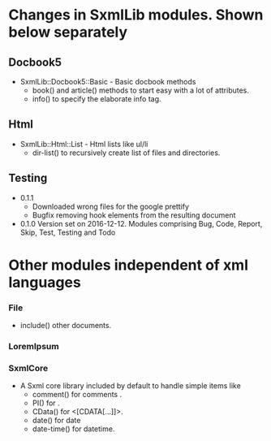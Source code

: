 # Changes in SxmlLib modules. Shown below separately

## Docbook5
* SxmlLib::Docbook5::Basic - Basic docbook methods
  * book() and article() methods to start easy with a lot of attributes.
  * info() to specify the elaborate info tag.

## Html
* SxmlLib::Html::List - Html lists like ul/li
  * dir-list() to recursively create list of files and directories.

## Testing
* 0.1.1
  * Downloaded wrong files for the google prettify
  * Bugfix removing hook elements from the resulting document
* 0.1.0 Version set on 2016-12-12. Modules comprising Bug, Code, Report, Skip, Test, Testing and Todo


# Other modules independent of xml languages

### File
* include() other documents.

### LoremIpsum

### SxmlCore

* A Sxml core library included by default to handle simple items like
  * comment() for comments <!-- ... -->.
  * PI() for <?...?>.
  * CData() for <[CDATA[...]]>.
  * date() for date
  * date-time() for datetime.
